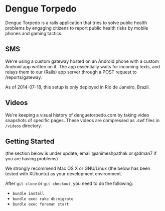 # Dengue Torpedo

Dengue Torpedo is a rails application that tries to solve public health problems by engaging citizens to report
public health risks by mobile phones and gaming tactics.

## SMS
We're using a custom gateway hosted on an Android phone with a custom Android app
written on it. The app essentially waits for incoming texts, and relays them to
our (Rails) app server through a POST request to /reports/gateway.

As of 2014-07-18, this setup is only deployed in Rio de Janeiro, Brazil.

## Videos
We're keeping a visual history of denguetorpedo.com by taking video snapshots
of specific pages. These videos are compressed as .swf files in `/videos`
directory.

## Getting Started
(the section below is under update, email @animeshpathak or @dman7 if you are having problems)

We strongly recommend Mac OS X or GNU/Linux (the below has been tested with XUbuntu) as your development environment.

After `git clone` or `git checkout`, you need to do the following:
* `bundle install`
* `bundle exec rake db:migrate`
* `bundle exec foreman start`
